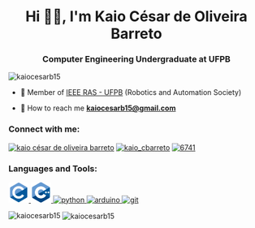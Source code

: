 <h1 align="center">Hi 👋😎, I'm Kaio César de Oliveira Barreto</h1>
<h3 align="center">Computer Engineering Undergraduate at UFPB</h3>

<p align="left"> <img src="https://komarev.com/ghpvc/?username=kaiocesarb15&label=Profile%20views&color=0e75b6&style=flat" alt="kaiocesarb15" /> </p>

- 📒 Member of [IEEE RAS - UFPB](https://www.linkedin.com/company/ras-ufpb/?viewAsMember=true) (Robotics and Automation Society)

- 📨 How to reach me **kaiocesarb15@gmail.com**

<h3 align="left">Connect with me:</h3>
<p align="left">
<a href="https://linkedin.com/in/kaio-césar-de-oliveira-barreto-450a07252/" target="blank"><img align="center" src="https://raw.githubusercontent.com/rahuldkjain/github-profile-readme-generator/master/src/images/icons/Social/linked-in-alt.svg" alt="kaio césar de oliveira barreto" height="30" width="40" /></a>
<a href="https://instagram.com/kaio_cbarreto" target="blank"><img align="center" src="https://raw.githubusercontent.com/rahuldkjain/github-profile-readme-generator/master/src/images/icons/Social/instagram.svg" alt="kaio_cbarreto" height="30" width="40" /></a>
<a href="https://discord.gg/#6741" target="blank"><img align="center" src="https://raw.githubusercontent.com/rahuldkjain/github-profile-readme-generator/master/src/images/icons/Social/discord.svg" alt="6741" height="30" width="40" /></a>
</p>

<h3 align="left">Languages and Tools:</h3>
<p align="left"> <a href="https://www.cprogramming.com/" target="_blank" rel="noreferrer"> <img src="https://raw.githubusercontent.com/devicons/devicon/master/icons/c/c-original.svg" alt="c" width="40" height="40"/> </a>
<a href="https://www.w3schools.com/cpp/" target="_blank" rel="noreferrer"> <img src="https://raw.githubusercontent.com/devicons/devicon/master/icons/cplusplus/cplusplus-original.svg" alt="cplusplus" width="40" height="40"/> </a>
<a href="https://www.python.org/" target="_blank" rel="noreferrer"> <img src="https://www.vectorlogo.zone/logos/python/python-icon.svg" alt="python" width="40" height="40"/> </a>
<a href="https://www.arduino.cc/" target="_blank" rel="noreferrer"> <img src="https://cdn.worldvectorlogo.com/logos/arduino-1.svg" alt="arduino" width="40" height="40"/> </a>
<a href="https://git-scm.com/" target="_blank" rel="noreferrer"> <img src="https://www.vectorlogo.zone/logos/git-scm/git-scm-icon.svg" alt="git" width="40" height="40"/> </a> </p>

<p><img align="left" src="https://github-readme-stats.vercel.app/api/top-langs?username=kaiocesarb15&show_icons=true&locale=en&layout=compact" alt="kaiocesarb15" /></p>

<p>&nbsp;<img align="center" src="https://github-readme-stats.vercel.app/api?username=kaiocesarb15&show_icons=true&locale=en" alt="kaiocesarb15" /></p>
